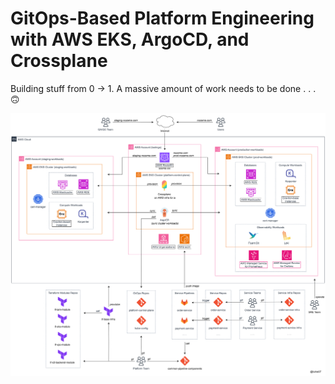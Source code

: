 # GitOps-Based Platform Engineering with AWS EKS, ArgoCD, and Crossplane

Building stuff from 0 -> 1. A massive amount of work needs to be done . . . 🙃

![AWS architecture](aws-architecture.svg?featherlight=false&width=100pc)

<!-- Take a look at the [workshop](https://definitely-not-aws-workshops.github.io/workshop-2-blog/) for a step-by-step guide to implementing it. -->


